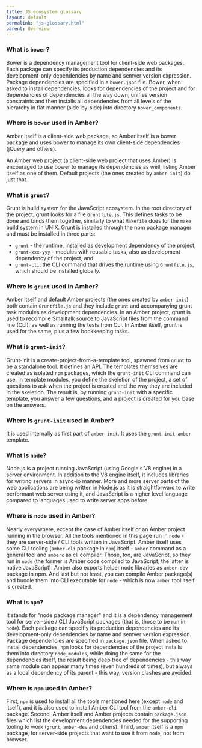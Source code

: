 ```yaml
---
title: JS ecosystem glossary
layout: default
permalink: "js-glossary.html"
parent: Overview
---
```


### What is `bower`?

Bower is a dependency management tool for client-side web packages. Each package can specify its production dependencies and its development-only dependencies by name and semver version expression. Package dependencies are specified in a `bower.json` file. Bower, when asked to install dependencies, looks for dependencies of the project and for dependencies of dependencies all the way down, unifies version constraints and then installs all dependencies from all levels of the hierarchy in flat manner (side-by-side) into directory `bower_components`.

### Where is `bower` used in Amber?

Amber itself is a client-side web package, so Amber itself is a bower package and uses bower to manage its own client-side dependencies (jQuery and others).

An Amber web project (a client-side web project that uses Amber) is encouraged to use bower to manage its dependencies as well, listing Amber itself as one of them. Default projects (the ones created by `amber init`) do just that.

### What is `grunt`?

Grunt is build system for the JavaScript ecosystem. In the root directory of the project, grunt looks for a file `Gruntfile.js`. This defines tasks to be done and binds them together, similarly to what `Makefile` does for the `make` build system in UNIX. Grunt is installed through the npm package manager and must be installed in three parts:
- `grunt` - the runtime, installed as development dependency of the project, 
- `grunt-xxx-yyy` - modules with reusable tasks, also as development dependency of the project, and
- `grunt-cli`, the CLI command that drives the runtime using `Gruntfile.js`, which should be installed globally.

### Where is `grunt` used in Amber?

Amber itself and default Amber projects (the ones created by `amber init`) both contain `Gruntfile.js` and they include `grunt` and accompanying grunt task modules as development dependencies. In an Amber project, grunt is used to recompile Smalltalk source to JavaScript files from the command line (CLI), as well as running the tests from CLI. In Amber itself, grunt is used for the same, plus a few bookkeeping tasks.

### What is `grunt-init`?

Grunt-init is a create-project-from-a-template tool, spawned from `grunt` to be a standalone tool. It defines an API. The templates themselves are created as isolated `npm` packages, which the `grunt-init` CLI command can use. In template modules, you define the skeletion of the project, a set of questions to ask when the project is created and the way they are included in the skeletion. The result is, by running `grunt-init` with a specific template, you answer a few questions, and a project is created for you base on the answers.

### Where is `grunt-init` used in Amber?

It is used internally as first part of `amber init`. It uses the `grunt-init-amber` template.

### What is `node`?

Node.js is a project running JavaScript (using Google's V8 engine) in a server environment. In addition to the V8 engine itself, it includes libraries for writing servers in async-io manner. More and more server parts of the web applications are being written in Node.js as it is straightforward to write performant web server using it, and JavaScript is a higher level language compared to languages used to write server apps before.

### Where is `node` used in Amber?

Nearly everywhere, except the case of Amber itself or an Amber project running in the browser. All the tools mentioned in this page run in `node` - they are server-side / CLI tools written in JavaScript. Amber itself uses some CLI tooling (`amber-cli` package in `npm`) itself - `amber` command as a general tool and `amberc` as cli compiler. Those, too, are JavaScript, so they run in `node` (the former is Amber code compiled to JavaScript; the latter is native JavaScript). Amber also exports helper node libraries as `amber-dev` package in npm. And last but not least, you can compile Amber package(s) and bundle them into CLI executable for `node` - which is now `amber` tool itself is created.

### What is `npm`?

It stands for "node package manager" and it is a dependency management tool for server-side / CLI JavaScript packages (that is, those to be run in `node`). Each package can specifiy its production dependencies and its development-only dependencies by name and semver version expression. Package dependencies are specified in `package.json` file. When asked to install dependencies, `npm` looks for dependencies of the project installs them into directory `node_modules`, while doing the same for the dependencies itself, the result being deep tree of dependencies - this way same module can appear many times (even hundreds of times), but always as a local dependency of its parent - this way, version clashes are avoided.

### Where is `npm` used in Amber?

First, `npm` is used to install all the tools mentioned here (except `node` and itself), and it is also used to install Amber CLI tool from the `amber-cli` package. Second, Amber itself and Amber projects contain `package.json` files which list the development dependencies needed for the supporting tooling to work (`grunt`, `amber-dev` and others). Third, `amber` itself is a `npm` package, for server-side projects that want to use it from `node`, not from browser.

